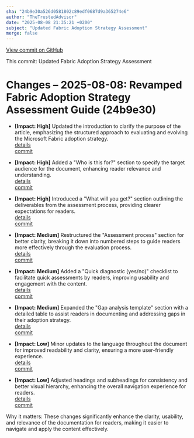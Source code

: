 ```yaml
---
sha: "24b9e30a526d0581802c89edf0687d9a365274e6"
author: "TheTrustedAdvisor"
date: "2025-08-08 21:35:21 +0200"
subject: "Updated Fabric Adoption Strategy Assessment"
merge: false
---
```


[View commit on GitHub](https://github.com/TheTrustedAdvisor/FabricAdoptionFramework/commit/24b9e30a526d0581802c89edf0687d9a365274e6)

This commit: Updated Fabric Adoption Strategy Assessment

# Changes – 2025-08-08: Revamped Fabric Adoption Strategy Assessment Guide (24b9e30)

- **[Impact: High]** Updated the introduction to clarify the purpose of the article, emphasizing the structured approach to evaluating and evolving the Microsoft Fabric adoption strategy.  
   [details](/docs/about/changes/2025-08-08-updated-fabric-adoption-strategy-assessment)  
   [commit](https://github.com/TheTrustedAdvisor/FabricAdoptionFramework/commit/24b9e30a526d0581802c89edf0687d9a365274e6)

- **[Impact: High]** Added a "Who is this for?" section to specify the target audience for the document, enhancing reader relevance and understanding.  
   [details](/docs/about/changes/2025-08-08-updated-fabric-adoption-strategy-assessment)  
   [commit](https://github.com/TheTrustedAdvisor/FabricAdoptionFramework/commit/24b9e30a526d0581802c89edf0687d9a365274e6)

- **[Impact: High]** Introduced a "What will you get?" section outlining the deliverables from the assessment process, providing clearer expectations for readers.  
   [details](/docs/about/changes/2025-08-08-updated-fabric-adoption-strategy-assessment)  
   [commit](https://github.com/TheTrustedAdvisor/FabricAdoptionFramework/commit/24b9e30a526d0581802c89edf0687d9a365274e6)

- **[Impact: Medium]** Restructured the "Assessment process" section for better clarity, breaking it down into numbered steps to guide readers more effectively through the evaluation process.  
   [details](/docs/about/changes/2025-08-08-updated-fabric-adoption-strategy-assessment)  
   [commit](https://github.com/TheTrustedAdvisor/FabricAdoptionFramework/commit/24b9e30a526d0581802c89edf0687d9a365274e6)

- **[Impact: Medium]** Added a "Quick diagnostic (yes/no)" checklist to facilitate quick assessments by readers, improving usability and engagement with the content.  
   [details](/docs/about/changes/2025-08-08-updated-fabric-adoption-strategy-assessment)  
   [commit](https://github.com/TheTrustedAdvisor/FabricAdoptionFramework/commit/24b9e30a526d0581802c89edf0687d9a365274e6)

- **[Impact: Medium]** Expanded the "Gap analysis template" section with a detailed table to assist readers in documenting and addressing gaps in their adoption strategy.  
   [details](/docs/about/changes/2025-08-08-updated-fabric-adoption-strategy-assessment)  
   [commit](https://github.com/TheTrustedAdvisor/FabricAdoptionFramework/commit/24b9e30a526d0581802c89edf0687d9a365274e6)

- **[Impact: Low]** Minor updates to the language throughout the document for improved readability and clarity, ensuring a more user-friendly experience.  
   [details](/docs/about/changes/2025-08-08-updated-fabric-adoption-strategy-assessment)  
   [commit](https://github.com/TheTrustedAdvisor/FabricAdoptionFramework/commit/24b9e30a526d0581802c89edf0687d9a365274e6)

- **[Impact: Low]** Adjusted headings and subheadings for consistency and better visual hierarchy, enhancing the overall navigation experience for readers.  
   [details](/docs/about/changes/2025-08-08-updated-fabric-adoption-strategy-assessment)  
   [commit](https://github.com/TheTrustedAdvisor/FabricAdoptionFramework/commit/24b9e30a526d0581802c89edf0687d9a365274e6)

Why it matters: These changes significantly enhance the clarity, usability, and relevance of the documentation for readers, making it easier to navigate and apply the content effectively.
